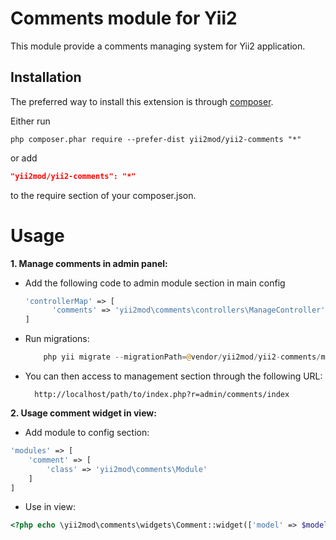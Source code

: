 Comments module for Yii2
========================

This module provide a comments managing system for Yii2 application.

Installation
------------

The preferred way to install this extension is through [composer](http://getcomposer.org/download/).

Either run

```
php composer.phar require --prefer-dist yii2mod/yii2-comments "*"
```

or add

```json
"yii2mod/yii2-comments": "*"
```

to the require section of your composer.json.


Usage
======================================

**1. Manage comments in admin panel:** 

- Add the following code to admin module section in main config

  ```php
  'controllerMap' => [
        'comments' => 'yii2mod\comments\controllers\ManageController'
  ]  
  ```
- Run migrations:
  
  ```php
      php yii migrate --migrationPath=@vendor/yii2mod/yii2-comments/migrations
  ```
  
- You can then access to management section through the following URL:
  ```
    http://localhost/path/to/index.php?r=admin/comments/index
  ```
  

**2. Usage comment widget in view:**

- Add module to config section:
```php
'modules' => [
    'comment' => [
        'class' => 'yii2mod\comments\Module'
    ]
]
```

- Use in view:

```php
<?php echo \yii2mod\comments\widgets\Comment::widget(['model' => $model]); ?>
```
